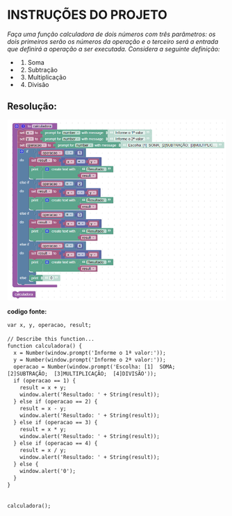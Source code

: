# INSTRUÇÕES DO PROJETO

*Faça uma função calculadora de dois números com três parâmetros: os dois primeiros serão os números da operação e o terceiro será a entrada que definirá a operação a ser executada. Considera a seguinte definição:*
- 1. Soma
-  2. Subtração
- 3. Multiplicação
- 4. Divisão




## Resolução:

![blocks](img/blocks.PNG)

  


  **codigo fonte:**

    var x, y, operacao, result;
    
    // Describe this function...
    function calculadora() {
      x = Number(window.prompt('Informe o 1ª valor:'));
      y = Number(window.prompt('Informe o 2ª valor:'));
      operacao = Number(window.prompt('Escolha: [1]  SOMA;  	[2]SUBTRAÇÃO;  [3]MULTIPLICAÇÃO;  [4]DIVISÃO'));
      if (operacao == 1) {
        result = x + y;
        window.alert('Resultado: ' + String(result));
      } else if (operacao == 2) {
        result = x - y;
        window.alert('Resultado: ' + String(result));
      } else if (operacao == 3) {
        result = x * y;
        window.alert('Resultado: ' + String(result));
      } else if (operacao == 4) {
        result = x / y;
        window.alert('Resultado: ' + String(result));
      } else {
        window.alert('0');
      }
    }


    calculadora();